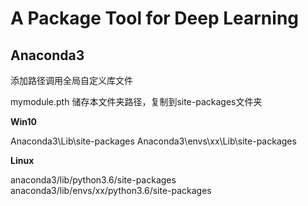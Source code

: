 # A Package Tool for Deep Learning

## Anaconda3



添加路径调用全局自定义库文件

mymodule.pth 储存本文件夹路径，复制到site-packages文件夹

**Win10**

Anaconda3\Lib\site-packages 
Anaconda3\envs\xx\Lib\site-packages  

**Linux**

anaconda3/lib/python3.6/site-packages
anaconda3/lib/envs/xx/python3.6/site-packages